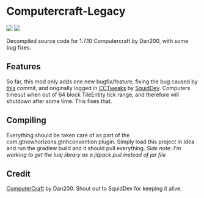# Computercraft-Legacy

[![](https://jitpack.io/v/MrFuzzihead/Computercraft-Legacy.svg)](https://jitpack.io/#MrFuzzihead/Computercraft-Legacy)
[![](https://github.com/MrFuzzihead/Computercraft-Legacy/actions/workflows/build-and-test.yml/badge.svg)](https://github.com/MrFuzzihead/Computercraft-Legacy/actions/workflows/build-and-test.yml)

Decompiled source code for 1.7.10 Computercraft by Dan200, with some bug fixes.

## Features

So far, this mod only adds one new bugfix/feature, fixing the bug caused by [this](https://github.com/SpongePowered/SpongeCommon/commit/6a15cf8f9114efacc818edd7bbd0e9ef9d2405b2) commit, and originally logged in [CCTweaks](https://github.com/SquidDev-CC/CCTweaks/issues/136) by [SquidDev](https://github.com/SquidDev). Computers timeout when out of 64 block TileEntity tick range, and therefore will shutdown after some time. This fixes that.

## Compiling

Everything should be taken care of as part of the com.gtnewhorizons.gtnhconvention plugin. Simply load this project in Idea and run the gradlew build and it should pull everything. *Side note: I'm working to get the luaj library as a jitpack pull instead of jar file*

## Credit

[ComputerCraft](https://github.com/dan200/ComputerCraft) by Dan200. Shout out to SquidDev for keeping it alive.
